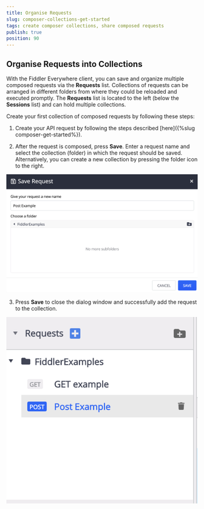 ```yaml
---
title: Organise Requests
slug: composer-collections-get-started
tags: create composer collections, share composed requests
publish: true
position: 90
---
```


## Organise Requests into Collections

With the Fiddler Everywhere client, you can save and organize multiple composed requests via the **Requests** list. Collections of requests can be arranged in different folders from where they could be reloaded and executed promptly. The **Requests** list is located to the left (below the **Sessions** list) and can hold multiple collections.

Create your first collection of composed requests by following these steps:

1. Create your API request by following the steps described [here]({%slug composer-get-started%}).

2. After the request is composed, press **Save**. Enter a request name and select the collection (folder) in which the request should be saved. Alternatively, you can create a new collection by pressing the folder icon to the right.

![Requests lists](../images/requests/requests-enter-name-and-folder.png)

3. Press **Save** to close the dialog window and successfully add the request to the collection.

![Requests lists](../images/requests/requests-created-collection.png)